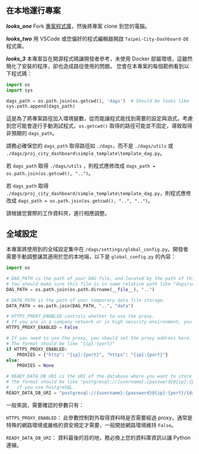 ## 在本地運行專案

**_looks_one_** Fork [專案程式庫](https://github.com/tpe-doit/Taipei-City-Dashboard-DE-Hackathon-2024)，然後將專案 clone 到您的電腦。

**_looks_two_** 用 VSCode 或您偏好的程式編輯器開啟 `Taipei-City-Dashboard-DE` 程式庫。

**_looks_3_** 本專案旨在開源程式碼讓開發者參考，未使用 Docker 部屬環境，這雖然簡化了安裝的程序，卻也造成路徑使用的問題。
您會在本專案的每個範例看到以下程式碼：

```python
import os
import sys

dags_path = os.path.join(os.getcwd(), 'dags')  # Should be looks like '.../dags'
sys.path.append(dags_path)
```

這是為了將專案路徑加入環境變數，從而能讓程式能找到需要的設定與涵式。考慮到您可能會逐行手動測試程式，`os.getcwd()` 取得的路徑可能並不固定，導致取得非預期的 `dags_path`。

請務必確保您的 `dags_path` 取得路徑如 `./dags`，而不是 `./dags/utils` 或 `./dags/proj_city_dashboard\simple_template\template_dag.py`。

若 `dags_path` 取得 `./dags/utils` ，則程式應修改成 `dags_path = os.path.join(os.getcwd(), "..")`。

若 `dags_path` 取得 `./dags/proj_city_dashboard/simple_template\template_dag.py`，則程式應修改成 `dags_path = os.path.join(os.getcwd(), "..", "..")`。

請根據您實際的工作資料夾，進行相應調整。

## 全域設定

本專案將使用到的全域設定集中在 `/dags/settings/global_config.py`。開發者需要手動調整讓其適用於您的本地端，以下是 `global_config.py` 的內容：

```python
import os

# DAG_PATH is the path of your DAG file, and located by the path of this file.
# You should make sure this file is in some relative path like "dags/settings/global_config.py"
DAG_PATH = os.path.join(os.path.dirname(__file__), "..")

# DATA_PATH is the path of your temporary data file storage.
DATA_PATH = os.path.join(DAG_PATH, "..", "data")

# HTTPS_PROXY_ENABLED controls whether to use the proxy.
# If you are in a company network or in high security environment, you may need to set this to True.
HTTPS_PROXY_ENABLED = False

# If you need to use the proxy, you should set the proxy address here.
# The format should be like "{ip}:{port}"
if HTTPS_PROXY_ENABLED:
    PROXIES = {"http": "{ip}:{port}", "https": "{ip}:{port}"}
else:
    PROXIES = None

# READY_DATA_DB_URI is the URI of the database where you want to store the data.
# The format should be like "postgresql://{username}:{password}@{ip}:{port}/{database_name}"
#   if you use PostgreSQL.
READY_DATA_DB_URI = "postgresql://{username}:{password}@{ip}:{port}/{database_name}"
```

一般來說，需要確認的參數只有：

`HTTPS_PROXY_ENABLED`： 此參數控制對外取得資料時是否需要經過 proxy，通常是特殊的網路環境或嚴格的資安規定才需要，一般開放網路環境維持 `False`。

`READY_DATA_DB_URI`： 資料最後的目的地，務必換上您的資料庫資訊以讓 Python 連線。
